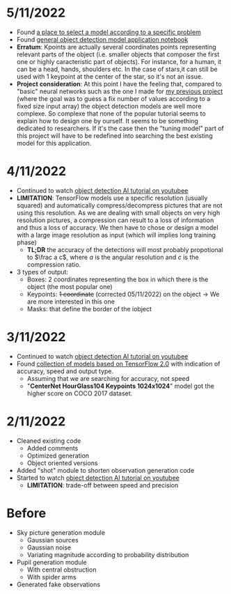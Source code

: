 # 5/11/2022
- Found [a place to select a model according to a specific problem](https://tfhub.dev/s?fine-tunable=yes&module-type=image-object-detection)
- Found [general object detection model application notebook](<https://colab.research.google.com/github/tensorflow/hub/blob/master/examples/colab/tf2_object_detection.ipynb#scrollTo=HtwrSqvakTNn>)
- **Erratum**: Kpoints are actually several coordinates points representing relevant parts of the object (i.e. smaller objects that composer the first one or highly caracteristic part of objects). For instance, for a human, it can be a head, hands, shoulders etc. In the case of stars,it can still be used with 1 keypoint at the center of the star, so it's not an issue.
- **Project consideration**: At this point I have the feeling that, compared to "basic" neural networks such as the one I made for [my previous project](https://github.com/LeiRoF/M1-TNO_Detection_Efficiency) (where the goal was to guess a fix number of values according to a fixed size input array) the object detection models are well more complexe. So complexe that none of the popular tutorial seems to explain how to design one by ourself. It seems to be something dedicated to researchers. If it's the case then the "tuning model" part of this project will have to be redefined into searching the best existing model for this application.

# 4/11/2022
- Continued to watch [object detection AI tutorial on youtubee](https://www.youtube.com/watch?v=yqkISICHH-U)
- **LIMITATION**: TensorFlow models use a specific resolution (usually squared) and automatically compress/decompress pictures that are not using this resolution. As we are dealing with small objects on very high resolution pictures, a compression can result to a loss of information and thus a loss of accuracy. We then have to chose or design a model with a large image resolution as input (which will implies long training phase)
  - **TL;DR** the accuracy of the detections will most probably propotional to $\frac a c$, where $a$ is the angular resolution and $c$ is the compression ratio.
- 3 types of output:
  - Boxes: 2 coordinates representing the box in which there is the object (the most popular one)
  - Keypoints: ~~1 coordinate~~ (corrected 05/11/2022) on the object -> We are more interested in this one
  - Masks: that  define the border of the iobject

# 3/11/2022
- Continued to watch [object detection AI tutorial on youtubee](https://www.youtube.com/watch?v=yqkISICHH-U)
- Found [collection of models based on TensorFlow 2.0](https://github.com/tensorflow/models/blob/master/research/object_detection/g3doc/tf2_detection_zoo.md) with indication of accuracy, speed and output type.
  - Assuming that we are searching for accuracy, not speed
  - "**CenterNet HourGlass104 Keypoints 1024x1024**" model got the higher score on COCO 2017 dataset.

# 2/11/2022

- Cleaned existing code
  - Added comments
  - Optimized generation
  - Object oriented versions
- Added "shot" module to shorten observation generation code
- Started to watch [object detection AI tutorial on youtubee](https://www.youtube.com/watch?v=yqkISICHH-U)
  - **LIMITATION**: trade-off between speed and precision

# Before

- Sky picture generation module
  - Gaussian sources
  - Gaussian noise
  - Variating magnitude according to probability distribution
- Pupil generation module
  - With central obstruction
  - With spider arms
- Generated fake observations